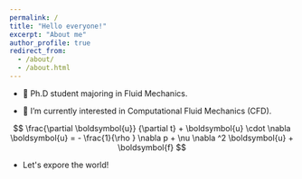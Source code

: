 ```yaml
---
permalink: /
title: "Hello everyone!"
excerpt: "About me"
author_profile: true
redirect_from: 
  - /about/
  - /about.html
---
```



- 👋 Ph.D student majoring in Fluid Mechanics.

- 🌱 I’m currently interested in Computational Fluid Mechanics (CFD).

$$
\frac{\partial \boldsymbol{u}}
  {\partial t}  + 
  \boldsymbol{u} \cdot   \nabla \boldsymbol{u} = - \frac{1}{\rho } \nabla  p + \nu \nabla ^2 \boldsymbol{u} + \boldsymbol{f}
$$

- Let's expore the world!